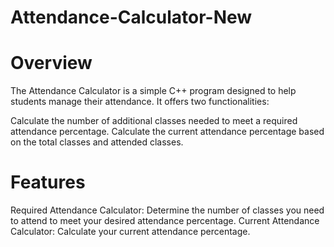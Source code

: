 # Attendance-Calculator-New
# Overview
The Attendance Calculator is a simple C++ program designed to help students manage their attendance. It offers two functionalities:

Calculate the number of additional classes needed to meet a required attendance percentage.
Calculate the current attendance percentage based on the total classes and attended classes.

# Features
Required Attendance Calculator: Determine the number of classes you need to attend to meet your desired attendance percentage.
Current Attendance Calculator: Calculate your current attendance percentage.
